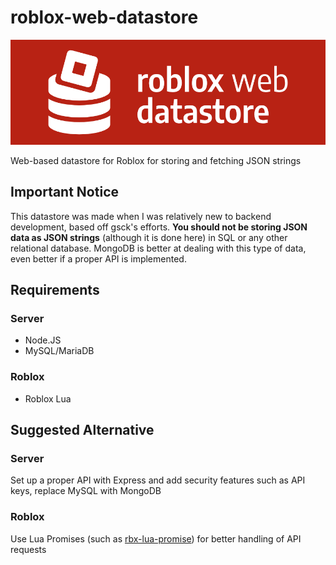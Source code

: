 # roblox-web-datastore

![roblox-web-datastore Header Image](roblox-web-datastore-header.png)

Web-based datastore for Roblox for storing and fetching JSON strings

## Important Notice

This datastore was made when I was relatively new to backend development, based off gsck's efforts.
**You should not be storing JSON data as JSON strings** (although it is done here) in SQL or any other relational database.
MongoDB is better at dealing with this type of data, even better if a proper API is implemented.

## Requirements

### Server

- Node.JS
- MySQL/MariaDB

### Roblox

- Roblox Lua

## Suggested Alternative

### Server

Set up a proper API with Express and add security features such as API keys, replace MySQL with MongoDB

### Roblox

Use Lua Promises (such as [rbx-lua-promise](https://github.com/evaera/roblox-lua-promise)) for better handling of API requests

